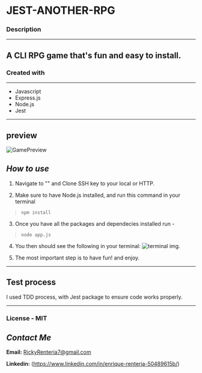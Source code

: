 # JEST-ANOTHER-RPG

### **Description**
--------------------
A CLI RPG game that's fun and easy to install.
--------        

###     **Created with**
----

- Javascript
- Express.js
- Node.js
- Jest

-----

## **preview** 
![GamePreview]()

## ___How to use___

1. Navigate to "" and Clone SSH key to your local or HTTP. 

2. Make sure to have Node.js installed, and run this command in your terminal
> `npm install ` 

3.  Once you have all the packages and dependecies installed run -
> `node app.js `

4. You then should see the following in your terminal:
![terminal img]().

5. The most important step is to have fun! and enjoy.

---

## **Test process**

I used TDD process, with Jest package to ensure code works properly.

---
### License - **MIT**

## *Contact Me*


**Email:** RickyRenteria7@gmail.com

**Linkedin:** 
(https://www.linkedin.com/in/enrique-renteria-50489615b/)
